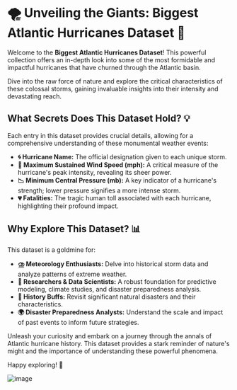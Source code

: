 # 🌪️ Unveiling the Giants: Biggest Atlantic Hurricanes Dataset 🌊

Welcome to the **Biggest Atlantic Hurricanes Dataset**! This powerful collection offers an in-depth look into some of the most formidable and impactful hurricanes that have churned through the Atlantic basin.

Dive into the raw force of nature and explore the critical characteristics of these colossal storms, gaining invaluable insights into their intensity and devastating reach.

## What Secrets Does This Dataset Hold? 💡

Each entry in this dataset provides crucial details, allowing for a comprehensive understanding of these monumental weather events:

* **🌀 Hurricane Name:** The official designation given to each unique storm.
* **💨 Maximum Sustained Wind Speed (mph):** A critical measure of the hurricane's peak intensity, revealing its sheer power.
* **📉 Minimum Central Pressure (mb):** A key indicator of a hurricane's strength; lower pressure signifies a more intense storm.
* **💔 Fatalities:** The tragic human toll associated with each hurricane, highlighting their profound impact.

## Why Explore This Dataset? 📊

This dataset is a goldmine for:

* **⛈️ Meteorology Enthusiasts:** Delve into historical storm data and analyze patterns of extreme weather.
* **🔬 Researchers & Data Scientists:** A robust foundation for predictive modeling, climate studies, and disaster preparedness analysis.
* **📖 History Buffs:** Revisit significant natural disasters and their characteristics.
* **🌍 Disaster Preparedness Analysts:** Understand the scale and impact of past events to inform future strategies.

Unleash your curiosity and embark on a journey through the annals of Atlantic hurricane history. This dataset provides a stark reminder of nature's might and the importance of understanding these powerful phenomena.

Happy exploring! 🚀




![image](https://github.com/user-attachments/assets/17ea79a9-9d76-4318-b830-e75113dc0bff)

